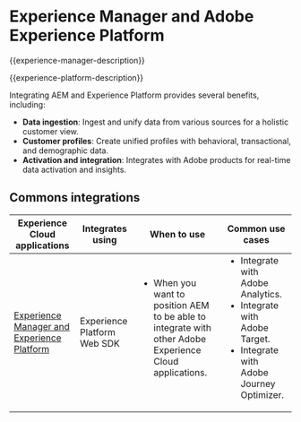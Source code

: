 ---
---

# Experience Manager and Adobe Experience Platform

{{experience-manager-description}}

{{experience-platform-description}}

Integrating AEM and Experience Platform provides several benefits, including:

+ **Data ingestion**: Ingest and unify data from various sources for a holistic customer view.
+ **Customer profiles**: Create unified profiles with behavioral, transactional, and demographic data.
+ **Activation and integration**: Integrates with Adobe products for real-time data activation and insights.

## Commons integrations

<table>
    <thead>
        <tr>
            <th>Experience Cloud applications</th>
            <th>Integrates using</th>
            <th>When to use</th>
            <th>Common use cases</th>
        </tr>
    </thead>
    <tbody>
        <tr>
            <td><a href="https://experienceleague.adobe.com/docs/experience-manager-learn/sites/integrations/experience-platform/web-sdk.html" target="_blank" rel="noreferrer">Experience Manager and Experience Platform</a></td>
            <td>Experience Platform Web SDK</td>
            <td>
                <ul style="margin-top: 0;">
                    <li>When you want to position AEM to be able to integrate with other Adobe Experience Cloud applications.</li>
                </ul>
            </td>
            <td>
                <ul style="margin-top: 0;">
                  <li>Integrate with Adobe Analytics.</li>
                  <li>Integrate with Adobe Target.</li>
                  <li>Integrate with Adobe Journey Optimizer.</li>
                </ul>
            </td>
        </tr>        
    </tbody>          
</table>
